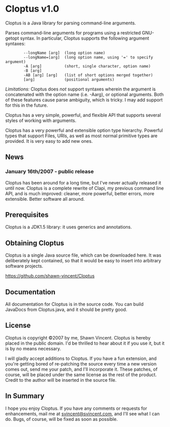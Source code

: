 # Cloptus v1.0

Cloptus is a Java library for parsing command-line arguments.

Parses command-line arguments for programs using a restricted GNU-getopt syntax. In particular, Cloptus supports the following argument syntaxes:
```
        --longName [arg]  (long option name)
        --longName=[arg]  (long option name, using '=' to specify argument)
        -A [arg]          (short, single character, option name)
        -B [arg]          
        -AB [arg] [arg]   (list of short options merged together)
        [arg]             (positional arguments) 
```

*Limitations:* Cloptus does *not* support syntaxes wherein the argument is concatenated with the option name (i.e. -Aarg), or optional arguments. Both of these features cause parse ambiguity, which is tricky. I may add support for this in the future.

Cloptus has a very simple, powerful, and flexible API that supports several styles of working with arguments.

Cloptus has a very powerful and extensible option type hierarchy. Powerful types that support Files, URIs, as well as most normal primitive types are provided. It is very easy to add new ones.

## News

### January 16th/2007 - public release

Cloptus has been around for a long time, but I've never actually released it until now. Cloptus is a complete rewrite of Clapi, my previous command line API, and is much improved: cleaner, more powerful, better errors, more extensible. Better software all around.

## Prerequisites

Cloptus is a JDK1.5 library: it uses generics and annotations.

## Obtaining Cloptus

Cloptus is a single Java source file, which can be downloaded here. It was deliberately kept contained, so that it would be easy to insert into arbitrary software projects.

https://github.com/shawn-vincent/Cloptus

## Documentation

All documentation for Cloptus is in the source code. You can build JavaDocs from Cloptus.java, and it should be pretty good.

## License

Cloptus is copyright &copy;2007 by me, Shawn Vincent. Cloptus is hereby placed in the public domain. I'd be thrilled to hear about it if you use it, but it is by no means necessary.

I will gladly accept additions to Cloptus. If you have a fun extension, and you're getting bored of re-patching the source every time a new version comes out, send me your patch, and I'll incorporate it. These patches, of course, will be placed under the same license as the rest of the product. Credit to the author will be inserted in the source file.

## In Summary

I hope you enjoy Cloptus. If you have any comments or requests for enhancements, mail me at svincent@svincent.com, and I'll see what I can do. Bugs, of course, will be fixed as soon as possible.

